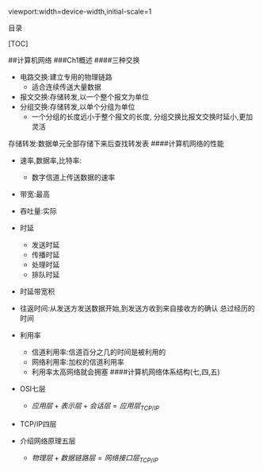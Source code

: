 viewport:width=device-width,initial-scale=1

目录

[TOC]

##计算机网络
###Ch1概述
####三种交换
+ 电路交换:建立专用的物理链路
	- 适合连续传送大量数据
+ 报文交换:存储转发,以一个整个报文为单位
+ 分组交换:存储转发,以单个分组为单位
	- 一个分组的长度远小于整个报文的长度,
	分组交换比报文交换时延小,更加灵活

存储转发:数据单元全部存储下来后查找转发表
####计算机网络的性能

+ 速率,数据率,比特率:
	- 数字信道上传送数据的速率
+ 带宽:最高
+ 吞吐量:实际
+ 时延
	- 发送时延
	- 传播时延
	- 处理时延
	- 排队时延
+ 时延带宽积
+ 往返时间:从发送方发送数据开始,到发送方收到来自接收方的确认
总过经历的时间
+ 利用率
	- 信道利用率:信道百分之几的时间是被利用的
	- 网络利用率:加权的信道利用率
	- 利用率太高网络就会拥塞
####计算机网络体系结构(七,四,五)	

+ OSI七层
	- $应用层+表示层+会话层=应用层_{TCP/IP}$
+ TCP/IP四层
+ 介绍网络原理五层
	- $物理层+数据链路层=网络接口层_{TCP/IP}$